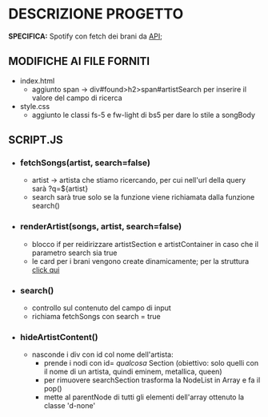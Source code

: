 # DESCRIZIONE PROGETTO
**SPECIFICA:** Spotify con fetch dei brani da [API](https://striveschool-api.herokuapp.com/api/deezer/search?q=${artist});
## MODIFICHE AI FILE FORNITI
- index.html
  - aggiunto span -> div#found>h2>span#artistSearch per inserire il valore del campo di ricerca
- style.css
  - aggiunto le classi fs-5 e fw-light di bs5 per dare lo stile a songBody
## SCRIPT.JS
- ### fetchSongs(artist, search=false)
    - artist -> artista che stiamo ricercando, per cui nell'url della query sarà ?q=${artist}
    - search sarà true solo se la funzione viene richiamata dalla funzione search()
- ### renderArtist(songs, artist, search=false)
    - blocco if per reidirizzare artistSection e artistContainer in caso che il parametro search sia true
    - le card per i brani vengono create dinamicamente; per la struttura [click qui](https://github.com/violapoma/05-giu-25/blob/main/struttura.txt)
- ### search()
    - controllo sul contenuto del campo di input
    - richiama fetchSongs con search = true
- ### hideArtistContent()
    - nasconde i div con id col nome dell'artista:
      - prende i nodi con id= _qualcosa_ Section (obiettivo: solo quelli con il nome di un artista, quindi eminem, metallica, queen)
      - per rimuovere searchSection trasforma la NodeList in Array e fa il pop()
      - mette al parentNode di tutti gli elementi dell'array ottenuto la classe 'd-none'
